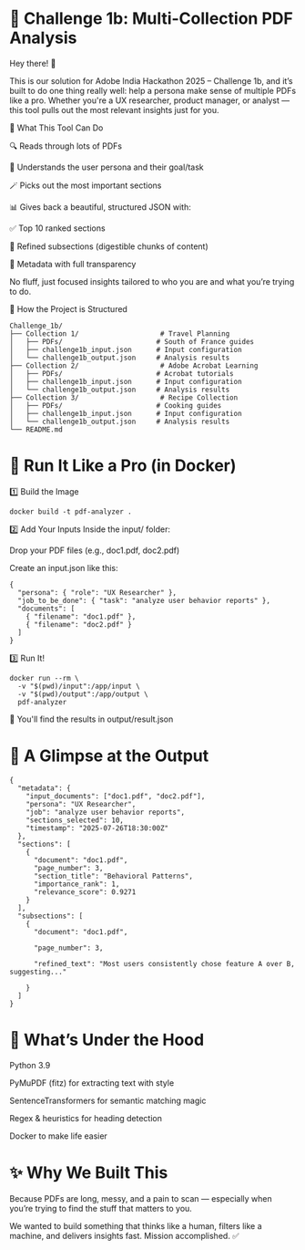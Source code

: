 # 🧠 Challenge 1b: Multi-Collection PDF Analysis
Hey there! 👋

This is our solution for Adobe India Hackathon 2025 – Challenge 1b, and it’s built to do one thing really well: help a persona make sense of multiple PDFs like a pro. Whether you're a UX researcher, product manager, or analyst — this tool pulls out the most relevant insights just for you.

🚀 What This Tool Can Do

🔍 Reads through lots of PDFs

🧠 Understands the user persona and their goal/task

🪄 Picks out the most important sections

📊 Gives back a beautiful, structured JSON with:

✅ Top 10 ranked sections

🧩 Refined subsections (digestible chunks of content)

📌 Metadata with full transparency

No fluff, just focused insights tailored to who you are and what you’re trying to do.

📁 How the Project is Structured
```
Challenge_1b/
├── Collection 1/                    # Travel Planning
│   ├── PDFs/                       # South of France guides
│   ├── challenge1b_input.json      # Input configuration
│   └── challenge1b_output.json     # Analysis results
├── Collection 2/                    # Adobe Acrobat Learning
│   ├── PDFs/                       # Acrobat tutorials
│   ├── challenge1b_input.json      # Input configuration
│   └── challenge1b_output.json     # Analysis results
├── Collection 3/                    # Recipe Collection
│   ├── PDFs/                       # Cooking guides
│   ├── challenge1b_input.json      # Input configuration
│   └── challenge1b_output.json     # Analysis results
└── README.md
```          
# 🐳 Run It Like a Pro (in Docker)
1️⃣ Build the Image
```
docker build -t pdf-analyzer .
```
2️⃣ Add Your Inputs
Inside the input/ folder:

Drop your PDF files (e.g., doc1.pdf, doc2.pdf)

Create an input.json like this:
```
{
  "persona": { "role": "UX Researcher" },
  "job_to_be_done": { "task": "analyze user behavior reports" },
  "documents": [
    { "filename": "doc1.pdf" },
    { "filename": "doc2.pdf" }
  ]
}
```
3️⃣ Run It!
```
docker run --rm \
  -v "$(pwd)/input":/app/input \
  -v "$(pwd)/output":/app/output \
  pdf-analyzer
```

🎉 You'll find the results in output/result.json

# 🔎 A Glimpse at the Output
```
{
  "metadata": {
    "input_documents": ["doc1.pdf", "doc2.pdf"],
    "persona": "UX Researcher",
    "job": "analyze user behavior reports",
    "sections_selected": 10,
    "timestamp": "2025-07-26T18:30:00Z"
  },
  "sections": [
    {
      "document": "doc1.pdf",
      "page_number": 3,
      "section_title": "Behavioral Patterns",
      "importance_rank": 1,
      "relevance_score": 0.9271
    }
  ],
  "subsections": [
    {
      "document": "doc1.pdf",
      
      "page_number": 3,
      
      "refined_text": "Most users consistently chose feature A over B, suggesting..."
      
    }
  ]
}
```
# 🧠 What’s Under the Hood
Python 3.9

PyMuPDF (fitz) for extracting text with style

SentenceTransformers for semantic matching magic

Regex & heuristics for heading detection

Docker to make life easier

# ✨ Why We Built This

Because PDFs are long, messy, and a pain to scan — especially when you’re trying to find the stuff that matters to you.

We wanted to build something that thinks like a human, filters like a machine, and delivers insights fast. Mission accomplished. ✅
